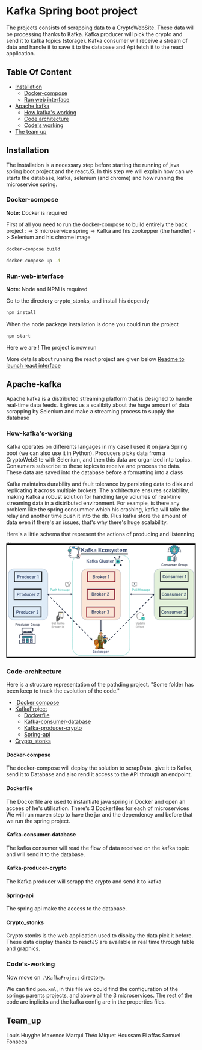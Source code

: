 # Kafka Spring boot project

The projects consists of scrapping data to a CryptoWebSite.
These data will be processing thanks to Kafka.
Kafka producer will pick the crypto and send it to kafka topics (storage).
Kafka consumer will receive a stream of data and handle it to save it to the database and Api fetch it to the react application.

## Table Of Content

- [Installation](#installation)
    - [Docker-compose](#Docker-compose)
    - [Run web interface](#Run-web-interface)
- [Apache kafka](#Apache-kafka)
    - [How kafka's working](#How-kafka's-working)
    - [Code architecture](#Code-architecture)
    - [Code's working](#Code's-working)
- [The team up](#Team_up)

## Installation

The installation is a necessary step before starting the running of java spring boot project and the reactJS.
In this step we will explain how can we starts the database, kafka, selenium (and chrome) and how running the microservice spring.

### Docker-compose

**Note:** Docker is required

First of all you need to run the docker-compose to build entirely the back project : 
-> 3 microservice spring
-> Kafka and his zookepper (the handler)
-> Selenium and his chrome image

```bash
docker-compose build
```

```bash
docker-compose up -d 
```

### Run-web-interface

**Note:** Node and NPM is required

Go to the directory crypto_stonks, and install his dependy

```bash
npm install
```

When the node package installation is done you could run the project 

```bash
npm start
```

Here we are ! The project is now run 

More details about running the react project are given below
[Readme to launch react interface](./crypto_stonks/README.md)


## Apache-kafka

Apache kafka is a distributed streaming platform that is designed to handle real-time data feeds.
It gives us a scalibity about the huge amount of data scrapping by Selenium and make a streaming process to supply the database 

### How-kafka's-working

Kafka operates on differents langages in my case I used it on java Spring boot (we can also use it in Python). 
Producers picks data from a CryptoWebSite with Selenium, and then this data are organized into topics. 
Consumers subscribe to these topics to receive and process the data.
These data are saved into the database before a formatting into a class

Kafka maintains durability and fault tolerance by persisting data to disk and replicating it across multiple brokers. 
The architecture ensures scalability, making Kafka a robust solution for handling large volumes of real-time streaming data in a distributed environment.
For example, is there any problem like the spring consummer which his crashing, kafka will take the relay and another time push it into the db. Plus kafka store the amount of data even if there's an issues, that's why there's huge scalability.

Here's a little schema that represent the actions of producing and listenning ...
<img width="1173" alt="fabric-patterns-screenshot" src="https://github.com/louisHg/EPITECH-MSC/blob/main/Kafka-SpringBoot/kafkaSystem.png?raw=true">

### Code-architecture

Here is a structure representation of the pathding project. "Some folder has been keep to track the evolution of the code."


- [.Docker compose](#Docker-compose)
- [KafkaProject](#Dockerfile)
    - [Dockerfile](#Dockerfile)
    - [Kafka-consumer-database](#Kafka-consumer-database)
    - [Kafka-producer-crypto](#Kafka-producer-crypto)
    - [Spring-api](#Spring-api)
- [Crypto_stonks](#Crypto_stonks)

#### Docker-compose

The docker-compose will deploy the solution to scrapData, give it to Kafka, send it to Database and also rend it access to the API through an endpoint.

#### Dockerfile

The Dockerfile are used to instantiate java spring in Docker and open an accees of he's utilisation.
There's 3 Dockerfiles for each of microservices
We will run maven step to have the jar and the dependency and before that we run the spring project.

#### Kafka-consumer-database

The kafka consumer will read the flow of data received on the kafka topic and will send it to the database.

#### Kafka-producer-crypto

The Kafka producer will scrapp the crypto and send it to kafka

#### Spring-api

The spring api make the access to the database.

#### Crypto_stonks

Crypto stonks is the web application used to display the data pick it before.
These data display thanks to reactJS are available in real time through table and graphics.


### Code's-working

Now move on `.\KafkaProject` directory.

We can find `pom.xml`, in this file we could find the configuration of the springs parents projects, and above all the 3 microservices.
The rest of the code are inplicits and the kafka config are in the properties files.


## Team_up

Louis Huyghe
Maxence Marqui
Théo Miquet
Houssam El affas
Samuel Fonseca

